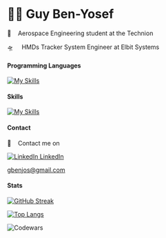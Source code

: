 # :man_mechanic: Guy Ben-Yosef
:rocket:&nbsp;&nbsp;&nbsp; Aerospace Engineering student at the Technion

:flying_saucer:	&nbsp;&nbsp;&nbsp; HMDs Tracker System Engineer at Elbit Systems

#### Programming Languages
[![My Skills](https://skillicons.dev/icons?i=python,matlab,java,react)](https://skillicons.dev)

#### Skills
[![My Skills](https://skillicons.dev/icons?i=raspberrypi,arduino,latex,git)](https://skillicons.dev)

#### Contact

:calling:&nbsp;&nbsp;&nbsp; Contact me on

[![LinkedIn](https://img.shields.io/badge/linkedin-%230077B5.svg?style=for-the-badge&logo=linkedin&logoColor=white) LinkedIn](www.linkedin.com/in/guy-ben-yosef)

<a href="gbenjos@gmail.com" target="_blank">gbenjos@gmail.com</a>

#### Stats

[![GitHub Streak](https://streak-stats.demolab.com?user=guy-ben-yosef&theme=radical&border_radius=7&date_format=j%20M%5B%20Y%5D&mode=weekly&card_width=400)](https://git.io/streak-stats)

[![Top Langs](https://github-readme-stats.vercel.app/api/top-langs/?username=Guy-Ben-Yosef&layout=compact&theme=vision-friendly-dark)](https://github.com/anuraghazra/github-readme-stats)

![Codewars](https://github.r2v.ch/codewars?user=gbenjos)
